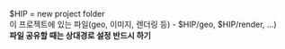 $HIP = new project folder   
이 프로젝트에 있는 파일(geo, 이미지, 렌더링 등) - $HIP/geo, $HIP/render, ...)    
**파일 공유할 때는 상대경로 설정 반드시 하기**  


